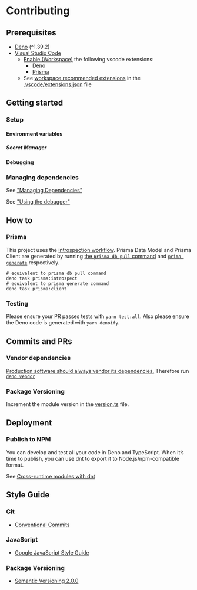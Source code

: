 # Contributing

## Prerequisites

<!-- - Read this repository [wiki]() -->

- [Deno](https://deno.com/) (^1.39.2)
- [Visual Studio Code](https://code.visualstudio.com/)
  - [Enable (Workspace)](https://code.visualstudio.com/docs/editor/extension-marketplace#_enable-an-extension)
    the following vscode extensions:
    - [Deno](https://marketplace.visualstudio.com/items?itemName=denoland.vscode-deno)
    - [Prisma](https://marketplace.visualstudio.com/items?itemName=Prisma.prisma)
  - See
    [workspace recommended extensions](https://code.visualstudio.com/docs/editor/extension-marketplace#_workspace-recommended-extensions)
    in the [.vscode/extensions.json](../.vscode/extensions.json) file

## Getting started

### Setup

#### Environment variables

##### Secret Manager

#### Debugging

### Managing dependencies

See
["Managing Dependencies"](https://docs.deno.com/runtime/tutorials/manage_dependencies)

See
["Using the debugger"](https://docs.deno.com/runtime/manual/references/vscode_deno#using-the-debugger)

## How to

### Prisma

This project uses the
[introspection workflow](https://www.prisma.io/docs/orm/prisma-schema/introspection#introspection-workflow).
Prisma Data Model and Prisma Client are generated by running
[the `prisma db pull` command](https://www.prisma.io/docs/orm/prisma-schema/introspection#the-prisma-db-pull-command) and [`prima generate`](https://www.prisma.io/docs/orm/reference/prisma-cli-reference#generate)
respectively.

```Shell
# equivalent to prisma db pull command
deno task prisma:introspect
# equivalent to prisma generate command
deno task prisma:client
```

### Testing

Please ensure your PR passes tests with `yarn test:all`. Also please ensure the
Deno code is generated with `yarn denoify`.

## Commits and PRs

### Vendor dependencies

[Production software should always vendor its dependencies.](https://docs.deno.com/runtime/manual/basics/modules#but-what-if-the-host-of-the-url-goes-down-the-source-wont-be-available)
Therefore run [`deno vendor`](https://docs.deno.com/runtime/manual/tools/vendor)

### Package Versioning

Increment the module version in the [version.ts](../version.ts) file.

## Deployment

### Publish to NPM

You can develop and test all your code in Deno and TypeScript. When it’s time to
publish, you can use dnt to export it to Node.js/npm-compatible format.

See
[Cross-runtime modules with dnt](https://docs.deno.com/runtime/manual/advanced/publishing/dnt)

## Style Guide

### Git

- [Conventional Commits](https://www.conventionalcommits.org/en/v1.0.0/)

### JavaScript

- [Google JavaScript Style Guide](https://google.github.io/styleguide/jsguide.html)

### Package Versioning

- [Semantic Versioning 2.0.0](https://semver.org/)
